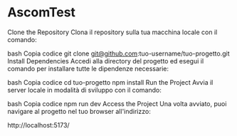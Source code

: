 # AscomTest



Clone the Repository
Clona il repository sulla tua macchina locale con il comando:

bash
Copia codice
git clone git@github.com:tuo-username/tuo-progetto.git
Install Dependencies
Accedi alla directory del progetto ed esegui il comando per installare tutte le dipendenze necessarie:

bash
Copia codice
cd tuo-progetto
npm install
Run the Project
Avvia il server locale in modalità di sviluppo con il comando:

bash
Copia codice
npm run dev
Access the Project
Una volta avviato, puoi navigare al progetto nel tuo browser all'indirizzo:

http://localhost:5173/

